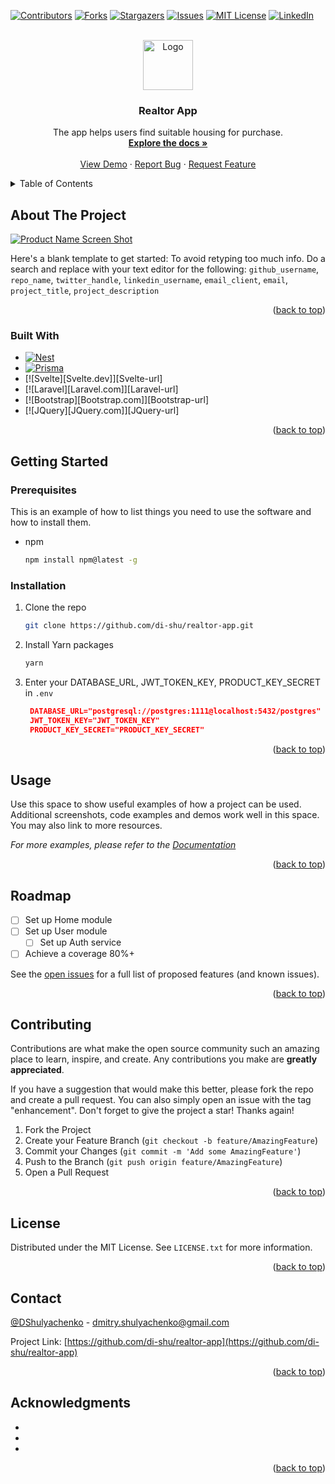 <a name="readme-top"></a>

<!-- PROJECT SHIELDS -->

[![Contributors][contributors-shield]][contributors-url]
[![Forks][forks-shield]][forks-url]
[![Stargazers][stars-shield]][stars-url]
[![Issues][issues-shield]][issues-url]
[![MIT License][license-shield]][license-url]
[![LinkedIn][linkedin-shield]][linkedin-url]

<!-- PROJECT LOGO -->
<br />
<div align="center">
  <a href="https://github.com/github_username/repo_name">
    <img src="images/logo.png" alt="Logo" width="80" height="80">
  </a>

<h3 align="center">Realtor App</h3>

  <p align="center">
    The app helps users find suitable housing for purchase.
    <br />
    <a href="https://github.com/github_username/repo_name"><strong>Explore the docs »</strong></a>
    <br />
    <br />
    <a href="https://github.com/github_username/repo_name">View Demo</a>
    ·
    <a href="https://github.com/github_username/repo_name/issues">Report Bug</a>
    ·
    <a href="https://github.com/github_username/repo_name/issues">Request Feature</a>
  </p>
</div>

<!-- TABLE OF CONTENTS -->
<details>
  <summary>Table of Contents</summary>
  <ol>
    <li>
      <a href="#about-the-project">About The Project</a>
      <ul>
        <li><a href="#built-with">Built With</a></li>
      </ul>
    </li>
    <li>
      <a href="#getting-started">Getting Started</a>
      <ul>
        <li><a href="#prerequisites">Prerequisites</a></li>
        <li><a href="#installation">Installation</a></li>
      </ul>
    </li>
    <li><a href="#usage">Usage</a></li>
    <li><a href="#roadmap">Roadmap</a></li>
    <li><a href="#contributing">Contributing</a></li>
    <li><a href="#license">License</a></li>
    <li><a href="#contact">Contact</a></li>
    <li><a href="#acknowledgments">Acknowledgments</a></li>
  </ol>
</details>

<!-- ABOUT THE PROJECT -->

## About The Project

[![Product Name Screen Shot][product-screenshot]](https://example.com)

Here's a blank template to get started: To avoid retyping too much info. Do a search and replace with your text editor for the following: `github_username`, `repo_name`, `twitter_handle`, `linkedin_username`, `email_client`, `email`, `project_title`, `project_description`

<p align="right">(<a href="#readme-top">back to top</a>)</p>

### Built With

- [![Nest][Nest.js]][Nest-url]
- [![Prisma][Prisma.io]][Prisma-url]
- [![Svelte][Svelte.dev]][Svelte-url]
- [![Laravel][Laravel.com]][Laravel-url]
- [![Bootstrap][Bootstrap.com]][Bootstrap-url]
- [![JQuery][JQuery.com]][JQuery-url]

<p align="right">(<a href="#readme-top">back to top</a>)</p>

<!-- GETTING STARTED -->

## Getting Started

### Prerequisites

This is an example of how to list things you need to use the software and how to install them.

- npm
  ```sh
  npm install npm@latest -g
  ```

### Installation

1. Clone the repo
   ```sh
   git clone https://github.com/di-shu/realtor-app.git
   ```
2. Install Yarn packages
   ```sh
   yarn
   ```
3. Enter your DATABASE_URL, JWT_TOKEN_KEY, PRODUCT_KEY_SECRET in `.env`
   ```json
    DATABASE_URL="postgresql://postgres:1111@localhost:5432/postgres"
    JWT_TOKEN_KEY="JWT_TOKEN_KEY"
    PRODUCT_KEY_SECRET="PRODUCT_KEY_SECRET"
   ```

<p align="right">(<a href="#readme-top">back to top</a>)</p>

<!-- USAGE EXAMPLES -->

## Usage

Use this space to show useful examples of how a project can be used. Additional screenshots, code examples and demos work well in this space. You may also link to more resources.

_For more examples, please refer to the [Documentation](https://example.com)_

<p align="right">(<a href="#readme-top">back to top</a>)</p>

<!-- ROADMAP -->

## Roadmap

- [ ] Set up Home module
- [ ] Set up User module
  - [ ] Set up Auth service
- [ ] Achieve a coverage 80%+

See the [open issues](https://github.com/di-shu/realtor-app/issues) for a full list of proposed features (and known issues).

<p align="right">(<a href="#readme-top">back to top</a>)</p>

<!-- CONTRIBUTING -->

## Contributing

Contributions are what make the open source community such an amazing place to learn, inspire, and create. Any contributions you make are **greatly appreciated**.

If you have a suggestion that would make this better, please fork the repo and create a pull request. You can also simply open an issue with the tag "enhancement".
Don't forget to give the project a star! Thanks again!

1. Fork the Project
2. Create your Feature Branch (`git checkout -b feature/AmazingFeature`)
3. Commit your Changes (`git commit -m 'Add some AmazingFeature'`)
4. Push to the Branch (`git push origin feature/AmazingFeature`)
5. Open a Pull Request

<p align="right">(<a href="#readme-top">back to top</a>)</p>

<!-- LICENSE -->

## License

Distributed under the MIT License. See `LICENSE.txt` for more information.

<p align="right">(<a href="#readme-top">back to top</a>)</p>

<!-- CONTACT -->

## Contact

[@DShulyachenko](https://twitter.com/DShulyachenko) - dmitry.shulyachenko@gmail.com

Project Link: [https://github.com/di-shu/realtor-app](https://github.com/di-shu/realtor-app)

<p align="right">(<a href="#readme-top">back to top</a>)</p>

<!-- ACKNOWLEDGMENTS -->

## Acknowledgments

- []()
- []()
- []()

<p align="right">(<a href="#readme-top">back to top</a>)</p>

<!-- MARKDOWN LINKS & IMAGES -->
<!-- https://www.markdownguide.org/basic-syntax/#reference-style-links -->

[contributors-shield]: https://img.shields.io/github/contributors/di-shu/realtor-app.svg?style=for-the-badge
[contributors-url]: https://github.com/di-shu/realtor-app/graphs/contributors
[forks-shield]: https://img.shields.io/github/forks/di-shu/realtor-app.svg?style=for-the-badge
[forks-url]: https://github.com/di-shu/realtor-app/network/members
[stars-shield]: https://img.shields.io/github/stars/di-shu/realtor-app.svg?style=for-the-badge
[stars-url]: https://github.com/di-shu/realtor-app/stargazers
[issues-shield]: https://img.shields.io/github/issues/di-shu/realtor-app.svg?style=for-the-badge
[issues-url]: https://github.com/di-shu/realtor-app/issues
[license-shield]: https://img.shields.io/github/license/di-shu/realtor-app.svg?style=for-the-badge
[license-url]: https://github.com/di-shu/realtor-app/blob/master/LICENSE.txt
[linkedin-shield]: https://img.shields.io/badge/-LinkedIn-black.svg?style=for-the-badge&logo=linkedin&colorB=555
[linkedin-url]: https://www.linkedin.com/in/dmytro-shulyachenko-872195189/
[product-screenshot]: images/screenshot.png
[Nest.js]: https://img.shields.io/badge/nestjs-%23E0234E.svg?style=for-the-badge&logo=nestjs&logoColor=white
[Nest-url]: https://nestjs.com/
[Prisma.io]: https://img.shields.io/badge/Prisma-3982CE?style=for-the-badge&logo=Prisma&logoColor=white
[Prisma-url]: https://www.prisma.io/
